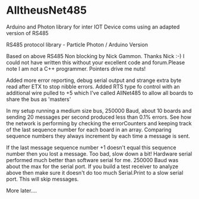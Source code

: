 # AlltheusNet485
Arduino and Photon library for inter IOT Device coms using an adapted version of RS485

RS485 protocol library - Particle Photon / Arduino Version

Based on above RS485 Non blocking by Nick Gammon. Thanks Nick :-) I could not have written this without your excellent code and forum.Please note I am not a C++ programmer. Pointers drive me nuts!

Added more error reporting, debug serial output and strange extra byte read after ETX to stop nibble errors.
Added RTS type fo control with an additional wire pulled to +5 which I've called AllNet485 to allow all boards to share the bus as 'masters'

In my setup running a medium size bus, 250000 Baud, about 10 boards and sending 20 messages per second produced less than 0.1% errors. See how the network is performing by checking the errorCounters and keeping track of the last sequence number for each board in an array. Comparing sequence numbers they always increment by each time a message is sent.
 
If the last message sequence number +1 doesn't equal this sequence number then you lost a message. Too bad, slow down a bit! Hardware serial performed much better than software serial for me. 250000 Baud was about the max for the serial port. If you build a test receiver to analyze above then make sure it doesn't do too much Serial.Print to a slow serial port. This will skip messages.

More later....
